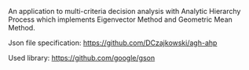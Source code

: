 An application to multi-criteria decision analysis with Analytic Hierarchy Process which implements Eigenvector Method and Geometric Mean Method.

Json file specification: https://github.com/DCzajkowski/agh-ahp

Used library: https://github.com/google/gson
